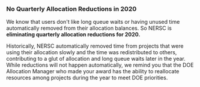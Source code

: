 ### No Quarterly Allocation Reductions in 2020

We know that users don't like long queue waits or having unused time 
automatically removed from their allocation balances. So NERSC is **eliminating 
quarterly allocation reductions for 2020.** 

Historically, NERSC automatically removed time from projects that were using 
their allocation slowly and the time was redistributed to others, contributing 
to a glut of allocation and long queue waits later in the year. While reductions
will not happen automatically, we remind you that the DOE Allocation Manager who
made your award has the ability to reallocate resources among projects during 
the year to meet DOE priorities.

